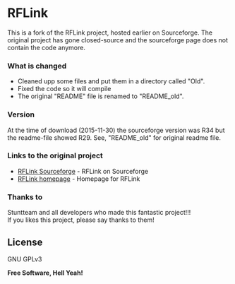 # RFLink

This is a fork of the RFLink project, hosted earlier on Sourceforge. The original project has gone closed-source and the sourceforge page does not contain the code anymore.

### What is changed
* Cleaned upp some files and put them in a directory called "Old".
* Fixed the code so it will compile
* The original "README" file is renamed to "README_old".

### Version
At the time of download (2015-11-30) the sourceforge version was R34 but the readme-file showed R29. 
See, "README_old" for original readme file.

### Links to the original project
* [RFLink Sourceforge] - RFLink on Sourceforge
* [RFLink homepage] - Homepage for RFLink

### Thanks to
Stuntteam and all developers who made this fantastic project!!!   
If you likes this project, please say thanks to them!

License
----
GNU GPLv3

**Free Software, Hell Yeah!**

[//]: # (These are reference links used in the body of this note and get stripped out when the markdown processor does its job. There is no need to format nicely because it shouldn't be seen. Thanks SO - http://stackoverflow.com/questions/4823468/store-comments-in-markdown-syntax)

   [RFLink Sourceforge]: <https://sourceforge.net/projects/rflink>
   [RFLink homepage]: <http://www.nemcon.nl/blog2>
   

